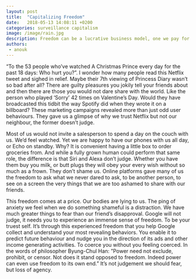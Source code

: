 ```yaml
---
layout: post
title:  "Capitalizing Freedom"
date:   2018-05-13 14:08:11 +0200
categories: surveillance capitalism
image: /image/rain.jpg
description: Freedom can be a lucrative business model, one we pay for with our agency.
authors:
 - anouk
---
```


“To the 53 people who’ve watched A Christmas Prince every day for the past 18 days: Who hurt you?”. I wonder how many people read this Netflix tweet and sighed in relief. Maybe their 7th viewing of Princess Diary wasn’t so bad after all?  There are guilty pleasures you jokily tell your friends about and then there are those you would not dare share with the world. Like the person who played ‘Sorry’ 42 times on Valentine’s Day. Would they have broadcasted this tidbit the way Spotify did when they wrote it on a billboard? 
These marketing campaigns revealed more than just odd user behaviours. They gave us a glimpse of why we trust Netflix but not our neighbour, the former doesn’t judge. 

Most of us would not invite a salesperson to spend a day on the couch with us. We’d feel watched. Yet we are happy to have our phones with us all day, or Echo on standby. Why? It is convenient having a little box to order groceries from. And while a fully grown human could perform that same role, the difference is that Siri and Alexa don’t judge. Whether you have them buy you milk, or butt plugs they will obey your every wish without so much as a frown. They don’t shame us. Online platforms gave many of us the freedom to ask what we never dared to ask, to be another person, to see on a screen the very things that we are too ashamed to share with our friends. 

This freedom comes at a price. Our bodies are lying to us. The ping of anxiety we feel when we do something shameful is a distraction. We have much greater things to fear than our friend’s disapproval. Google will not judge, it needs you to experience an immense sense of freedom. To be your truest self. It’s through this experienced freedom that you help Google collect and understand your most revealing behaviors. You enable it to predict future behaviour and nudge you in the direction of its ads and other income generating activities. To coerce you without you feeling coerced. In the words of philosopher Byung-Chul Han: ”Power need not exclude, prohibit, or censor. Not does it stand opposed to freedom. Indeed power can even use freedom to its own end.” It’s not judgement we should fear, but loss of agency.